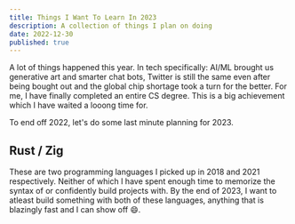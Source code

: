 ```yaml
---
title: Things I Want To Learn In 2023
description: A collection of things I plan on doing
date: 2022-12-30
published: true
---
```


A lot of things happened this year. 
In tech specifically: AI/ML brought us generative art and smarter chat bots, 
Twitter is still the same even after being bought out and the global chip shortage took a turn for the better. 
For me, I have finally completed an entire CS degree. This is a big achievement which I have waited a looong time for.

To end off 2022, let's do some last minute planning for 2023.


## Rust / Zig

These are two programming languages I picked up in 2018 and 2021 respectively. 
Neither of which I have spent enough time to memorize the syntax of or confidently build projects with. 
By the end of 2023, I want to atleast build something with both of these languages, anything that is blazingly fast and I can show off 😄.
